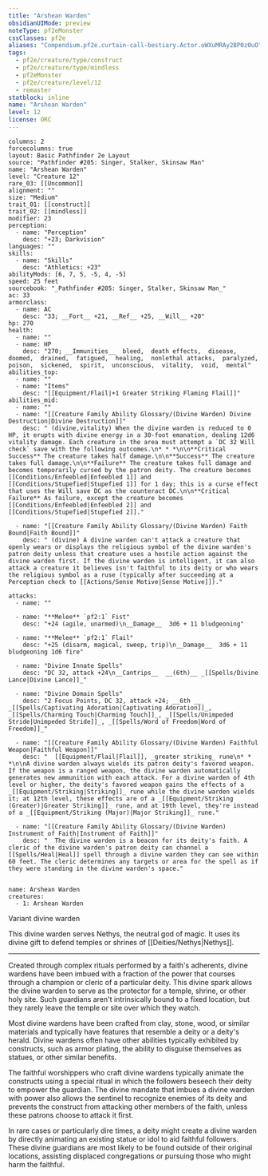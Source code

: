 ```yaml
---
title: "Arshean Warden"
obsidianUIMode: preview
noteType: pf2eMonster
cssClasses: pf2e
aliases: "Compendium.pf2e.curtain-call-bestiary.Actor.oWXuMRAy2BP0z0uO" 
tags:
  - pf2e/creature/type/construct
  - pf2e/creature/type/mindless
  - pf2eMonster
  - pf2e/creature/level/12
  - remaster
statblock: inline
name: "Arshean Warden"
level: 12
license: ORC
---
```


```statblock
columns: 2
forcecolumns: true
layout: Basic Pathfinder 2e Layout
source: "Pathfinder #205: Singer, Stalker, Skinsaw Man"
name: "Arshean Warden"
level: "Creature 12"
rare_03: [[Uncommon]]
alignment: ""
size: "Medium"
trait_01: [[construct]]
trait_02: [[mindless]]
modifier: 23
perception:
  - name: "Perception"
    desc: "+23; Darkvision"
languages: ""
skills:
  - name: "Skills"
    desc: "Athletics: +23"
abilityMods: [6, 7, 5, -5, 4, -5]
speed: 25 feet
sourcebook: "_Pathfinder #205: Singer, Stalker, Skinsaw Man_"
ac: 33
armorclass:
  - name: AC
    desc: "33; __Fort__ +21, __Ref__ +25, __Will__ +20"
hp: 270
health:
  - name: ""
  - name: HP
    desc: "270; __Immunities__  bleed,  death effects,  disease,  doomed,  drained,  fatigued,  healing,  nonlethal attacks,  paralyzed,  poison,  sickened,  spirit,  unconscious,  vitality,  void,  mental"
abilities_top:
  - name: ""
  - name: "Items"
    desc: "[[Equipment/Flail|+1 Greater Striking Flaming Flail]]"
abilities_mid:
  - name: ""
  - name: "[[Creature Family Ability Glossary/(Divine Warden) Divine Destruction|Divine Destruction]]"
    desc: " (divine,vitality) When the divine warden is reduced to 0 HP, it erupts with divine energy in a 30-foot emanation, dealing 12d6 vitality damage. Each creature in the area must attempt a `DC 32 Will check` save with the following outcomes.\n* * *\n\n**Critical Success** The creature takes half damage.\n\n**Success** The creature takes full damage.\n\n**Failure** The creature takes full damage and becomes temporarily cursed by the patron deity. The creature becomes [[Conditions/Enfeebled|Enfeebled 1]] and [[Conditions/Stupefied|Stupefied 1]] for 1 day; this is a curse effect that uses the Will save DC as the counteract DC.\n\n**Critical Failure** As failure, except the creature becomes [[Conditions/Enfeebled|Enfeebled 2]] and [[Conditions/Stupefied|Stupefied 2]]."

  - name: "[[Creature Family Ability Glossary/(Divine Warden) Faith Bound|Faith Bound]]"
    desc: " (divine) A divine warden can't attack a creature that openly wears or displays the religious symbol of the divine warden's patron deity unless that creature uses a hostile action against the divine warden first. If the divine warden is intelligent, it can also attack a creature it believes isn't faithful to its deity or who wears the religious symbol as a ruse (typically after succeeding at a Perception check to [[Actions/Sense Motive|Sense Motive]])."

attacks:
  - name: ""

  - name: "**Melee** `pf2:1` Fist"
    desc: "+24 (agile, unarmed)\n__Damage__  3d6 + 11 bludgeoning"

  - name: "**Melee** `pf2:1` Flail"
    desc: "+25 (disarm, magical, sweep, trip)\n__Damage__  3d6 + 11 bludgeoning 1d6 fire"

  - name: "Divine Innate Spells"
    desc: "DC 32, attack +24\n__Cantrips__  __(6th)__ _[[Spells/Divine Lance|Divine Lance]]_"

  - name: "Divine Domain Spells"
    desc: "2 Focus Points, DC 32, attack +24; __6th __  _[[Spells/Captivating Adoration|Captivating Adoration]]_, _[[Spells/Charming Touch|Charming Touch]]_, _[[Spells/Unimpeded Stride|Unimpeded Stride]]_, _[[Spells/Word of Freedom|Word of Freedom]]_"

  - name: "[[Creature Family Ability Glossary/(Divine Warden) Faithful Weapon|Faithful Weapon]]"
    desc: "  [[Equipment/Flail|Flail]], _greater striking_ rune\n* * *\n\nA divine warden always wields its patron deity's favored weapon. If the weapon is a ranged weapon, the divine warden automatically generates new ammunition with each attack. For a divine warden of 4th level or higher, the deity's favored weapon gains the effects of a _[[Equipment/Striking|Striking]]_ rune while the divine warden wields it; at 12th level, these effects are of a _[[Equipment/Striking (Greater)|Greater Striking]]_ rune, and at 19th level, they're instead of a _[[Equipment/Striking (Major)|Major Striking]]_ rune."

  - name: "[[Creature Family Ability Glossary/(Divine Warden) Instrument of Faith|Instrument of Faith]]"
    desc: "  The divine warden is a beacon for its deity's faith. A cleric of the divine warden's patron deity can channel a [[Spells/Heal|Heal]] spell through a divine warden they can see within 60 feet. The cleric determines any targets or area for the spell as if they were standing in the divine warden's space."
 
```

```encounter-table
name: Arshean Warden
creatures:
  - 1: Arshean Warden
```


Variant divine warden

This divine warden serves Nethys, the neutral god of magic. It uses its divine gift to defend temples or shrines of [[Deities/Nethys|Nethys]].

* * *

Created through complex rituals performed by a faith's adherents, divine wardens have been imbued with a fraction of the power that courses through a champion or cleric of a particular deity. This divine spark allows the divine warden to serve as the protector for a temple, shrine, or other holy site. Such guardians aren't intrinsically bound to a fixed location, but they rarely leave the temple or site over which they watch.

Most divine wardens have been crafted from clay, stone, wood, or similar materials and typically have features that resemble a deity or a deity's herald. Divine wardens often have other abilities typically exhibited by constructs, such as armor plating, the ability to disguise themselves as statues, or other similar benefits.

The faithful worshippers who craft divine wardens typically animate the constructs using a special ritual in which the followers beseech their deity to empower the guardian. The divine mandate that imbues a divine warden with power also allows the sentinel to recognize enemies of its deity and prevents the construct from attacking other members of the faith, unless these patrons choose to attack it first.

In rare cases or particularly dire times, a deity might create a divine warden by directly animating an existing statue or idol to aid faithful followers. These divine guardians are most likely to be found outside of their original locations, assisting displaced congregations or pursuing those who might harm the faithful.
